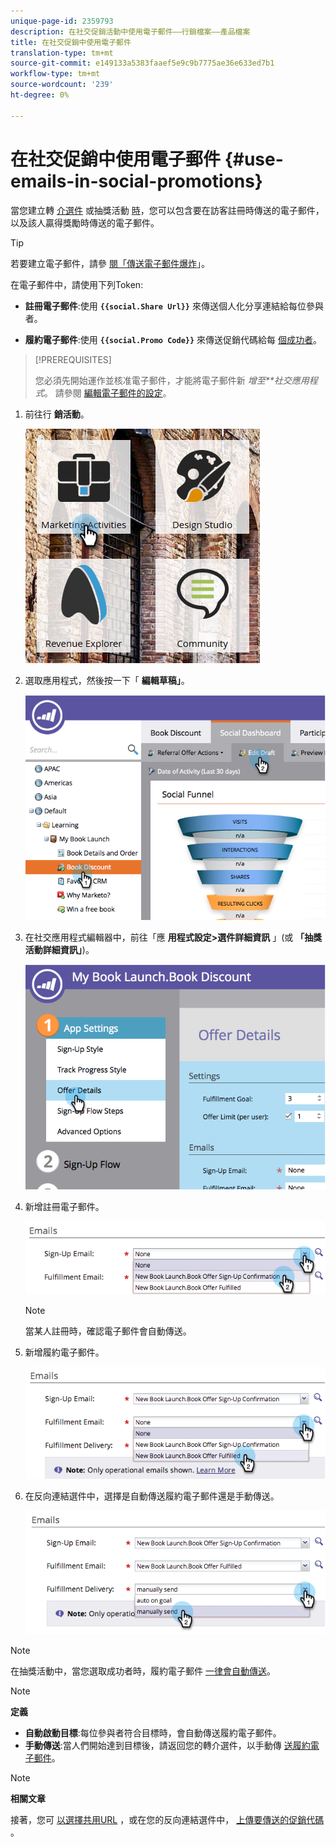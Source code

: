 ```yaml
---
unique-page-id: 2359793
description: 在社交促銷活動中使用電子郵件——行銷檔案——產品檔案
title: 在社交促銷中使用電子郵件
translation-type: tm+mt
source-git-commit: e149133a5383faaef5e9c9b7775ae36e633ed7b1
workflow-type: tm+mt
source-wordcount: '239'
ht-degree: 0%

---
```



# 在社交促銷中使用電子郵件 {#use-emails-in-social-promotions}

當您建立轉 [介選件](../../../../product-docs/demand-generation/social/referral-offers/create-a-referral-offer.md) 或抽獎活動 [時](../../../../product-docs/demand-generation/social/sweepstakes/create-sweepstakes.md)，您可以包含要在訪客註冊時傳送的電子郵件，以及該人贏得獎勵時傳送的電子郵件。

>[!TIP]
>
>若要建立電子郵件，請參 [閱「傳送電子郵件爆炸](../../../../getting-started/quick-wins/send-an-email.md)」。

在電子郵件中，請使用下列Token:

* **註冊電子郵件**:使用 **`{{social.Share Url}}`** 來傳送個人化分享連結給每位參與者。

* **履約電子郵件**:使用 **`{{social.Promo Code}}`** 來傳送促銷代碼給每 [個成功者](use-promo-codes-for-offer-fulfillment.md)。

>[!PREREQUISITES]
>
>您必須先開始運作並核准電子郵件，才能將電子郵件新 *增至**社交應用程式*。 請參閱 [編輯電子郵件的設定](../../../../product-docs/email-marketing/general/functions-in-the-editor/make-an-email-operational.md)。

1. 前往行 **銷活動**。

   ![](assets/ma.png)

1. 選取應用程式，然後按一下「 **編輯草稿」**。

   ![](assets/image2014-9-19-16-3a12-3a33.png)

1. 在社交應用程式編輯器中，前往「應 **用程式設定>選件詳細資訊** 」(或 **「抽獎活動詳細資訊」**)。

   ![](assets/image2014-9-19-16-3a12-3a41.png)

1. 新增註冊電子郵件。

   ![](assets/image2014-9-19-16-3a12-3a49.png)

   >[!NOTE]
   >
   >當某人註冊時，確認電子郵件會自動傳送。

1. 新增履約電子郵件。

   ![](assets/image2014-9-19-16-3a15-3a26.png)

1. 在反向連結選件中，選擇是自動傳送履約電子郵件還是手動傳送。

   ![](assets/image2014-9-19-16-3a15-3a36.png)

>[!NOTE]
>
>在抽獎活動中，當您選取成功者時，履約電子郵件 [一律會自動傳送](../../../../product-docs/demand-generation/social/sweepstakes/select-sweepstakes-winners.md)。

>[!NOTE]
>
>**定義**
>
>* **自動啟動目標**:每位參與者符合目標時，會自動傳送履約電子郵件。
>* **手動傳送**:當人們開始達到目標後，請返回您的轉介選件，以手動傳 [送履約電子郵件](../../../../product-docs/demand-generation/social/referral-offers/send-referral-offer-fulfillment-email.md)。

>



>[!NOTE]
>
>**相關文章**
>
>接著，您可 [以選擇共用URL](choose-the-share-url-for-a-social-app.md) ，或在您的反向連結選件中， [上傳要傳送的促銷代碼](use-promo-codes-for-offer-fulfillment.md) 。

